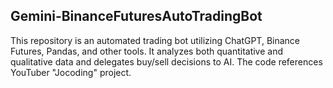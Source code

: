 ## Gemini-BinanceFuturesAutoTradingBot

This repository is an automated trading bot utilizing ChatGPT, Binance Futures, Pandas, and other tools. It analyzes both quantitative and qualitative data and delegates buy/sell decisions to AI. The code references YouTuber "Jocoding" project.
